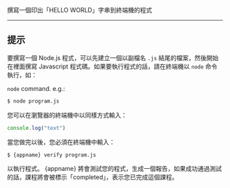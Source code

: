 撰寫一個印出「HELLO WORLD」字串到終端機的程式

----------------------------------------------------------------------
## 提示

要撰寫一個 Node.js 程式，可以先建立一個以副檔名 `.js` 結尾的檔案，然後開始在裡面撰寫 Javascript 程式碼。如果要執行程式的話，請在終端機以 `node` 命令執行，如：

`node` command. e.g.:

```sh
$ node program.js
```

您可以在瀏覽器的終端機中以同樣方式輸入：

```js
console.log("text")
```

當您做完以後，您必須在終端機中輸入：

```sh
$ {appname} verify program.js
```

以執行程式。 {appname} 將會測試您的程式，生成一個報告，如果成功通過測試的話，課程將會被標示「completed」，表示您已完成這個課程。
